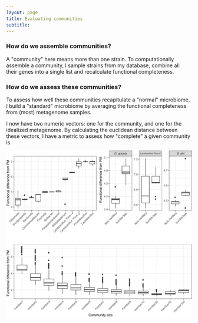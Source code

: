 ```yaml
---
layout: page
title: Evaluating communities
subtitle: 
---
```


### How do we assemble communities?
A "community" here means more than one strain. To computationally assemble a community, I sample strains from my database, combine all their genes into a single list and recalculate functional completeness.  

### How do we assess these communities?
To assess how well these communities recapitulate a "normal" microbiome, I build a "standard" microbiome by averaging the functional completeness from (most) metagenome samples.

I now have two numeric vectors: one for the community, and one for the idealized metagenome. By calculating the euclidean distance between these vectors, I have a metric to assess how "complete" a given community is. 

![measuring null communities](assets/img/null_communities.png)
